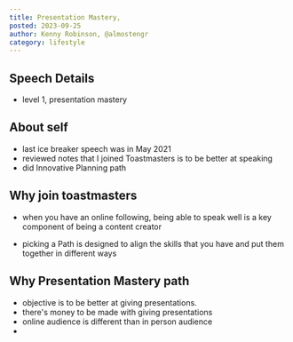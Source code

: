 ```yaml
---
title: Presentation Mastery,
posted: 2023-09-25
author: Kenny Robinson, @almostengr
category: lifestyle
---
```


## Speech Details

* level 1, presentation mastery

## About self

* last ice breaker speech was in May 2021
* reviewed notes that I joined Toastmasters is to be better at speaking
* did Innovative Planning path

## Why join toastmasters

* when you have an online following, being able to speak well is a key component of being a content creator

* picking a Path is designed to align the skills that you have and put them together in different ways

## Why Presentation Mastery path

* objective is to be better at giving presentations.
* there's money to be made with giving presentations
* online audience is different than in person audience
* 
